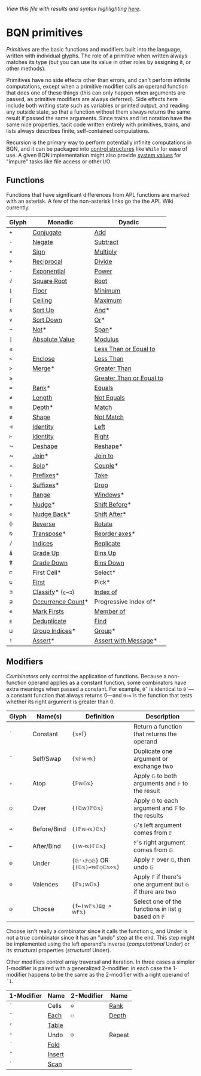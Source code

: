 *View this file with results and syntax highlighting [here](https://mlochbaum.github.io/BQN/doc/primitive.html).*

# BQN primitives

*Primitives* are the basic functions and modifiers built into the language, written with individual glyphs. The role of a primitive when written always matches its type (but you can use its value in other roles by assigning it, or other methods).

Primitives have no side effects other than errors, and can't perform infinite computations, except when a primitive modifier calls an operand function that does one of these things (this can only happen when arguments are passed, as primitive modifiers are always deferred). Side effects here include both writing state such as variables or printed output, and reading any outside state, so that a function without them always returns the same result if passed the same arguments. Since trains and list notation have the same nice properties, tacit code written entirely with primitives, trains, and lists always describes finite, self-contained computations.

Recursion is the primary way to perform potentially infinite computations in BQN, and it can be packaged into [control structures](control.md) like `While` for ease of use. A given BQN implementation might also provide [system values](../spec/system.md) for "impure" tasks like file access or other I/O.

## Functions

Functions that have significant differences from APL functions are marked with an asterisk. A few of the non-asterisk links go the the APL Wiki currently.

| Glyph | Monadic                                             | Dyadic
|-------|-----------------------------------------------------|---------
| `+`   | [Conjugate](arithmetic.md#basic-arithmetic)         | [Add](arithmetic.md#basic-arithmetic)
| `-`   | [Negate](arithmetic.md#basic-arithmetic)            | [Subtract](arithmetic.md#basic-arithmetic)
| `×`   | [Sign](arithmetic.md#basic-arithmetic)              | [Multiply](arithmetic.md#basic-arithmetic)
| `÷`   | [Reciprocal](arithmetic.md#basic-arithmetic)        | [Divide](arithmetic.md#basic-arithmetic)
| `⋆`   | [Exponential](arithmetic.md#basic-arithmetic)       | [Power](arithmetic.md#basic-arithmetic)
| `√`   | [Square Root](arithmetic.md#basic-arithmetic)       | [Root](arithmetic.md#basic-arithmetic)
| `⌊`   | [Floor](arithmetic.md#additional-arithmetic)        | [Minimum](arithmetic.md#additional-arithmetic)
| `⌈`   | [Ceiling](arithmetic.md#additional-arithmetic)      | [Maximum](arithmetic.md#additional-arithmetic)
| `∧`   | [Sort Up](order.md#sort)                            | [And](logic.md)*
| `∨`   | [Sort Down](order.md#sort)                          | [Or](logic.md)*
| `¬`   | [Not](logic.md)*                                    | [Span](logic.md)*
| `\|`  | [Absolute Value](arithmetic.md#additional-arithmetic)| [Modulus](arithmetic.md#additional-arithmetic)
| `≤`   |                                                     | [Less Than or Equal to](arithmetic.md#comparisons)
| `<`   | [Enclose](enclose.md)                               | [Less Than](arithmetic.md#comparisons)
| `>`   | [Merge](couple.md)*                                 | [Greater Than](arithmetic.md#comparisons)
| `≥`   |                                                     | [Greater Than or Equal to](arithmetic.md#comparisons)
| `=`   | [Rank](shape.md)*                                   | [Equals](arithmetic.md#comparisons)
| `≠`   | [Length](shape.md)                                  | [Not Equals](arithmetic.md#comparisons)
| `≡`   | [Depth](depth.md)*                                  | [Match](match.md)
| `≢`   | [Shape](shape.md)                                   | [Not Match](match.md)
| `⊣`   | [Identity](identity.md)                             | [Left](identity.md)
| `⊢`   | [Identity](identity.md)                             | [Right](identity.md)
| `⥊`   | [Deshape](reshape.md)                               | [Reshape](reshape.md)*
| `∾`   | [Join](join.md)*                                    | [Join to](join.md)
| `≍`   | [Solo](couple.md)*                                  | [Couple](couple.md)*
| `↑`   | [Prefixes](prefixes.md)*                            | [Take](https://aplwiki.com/wiki/Take)
| `↓`   | [Suffixes](prefixes.md)*                            | [Drop](https://aplwiki.com/wiki/Drop)
| `↕`   | [Range](range.md)                                   | [Windows](windows.md)*
| `»`   | [Nudge](shift.md)*                                  | [Shift Before](shift.md)*
| `«`   | [Nudge Back](shift.md)*                             | [Shift After](shift.md)*
| `⌽`   | [Reverse](reverse.md)                               | [Rotate](reverse.md#rotate)
| `⍉`   | [Transpose](transpose.md)*                          | [Reorder axes](transpose.md)*
| `/`   | [Indices](replicate.md#indices)                     | [Replicate](replicate.md)
| `⍋`   | [Grade Up](order.md#grade)                          | [Bins Up](order.md#bins)
| `⍒`   | [Grade Down](order.md#grade)                        | [Bins Down](order.md#bins)
| `⊏`   | First Cell*                                         | Select*
| `⊑`   | [First](https://aplwiki.com/wiki/First)             | Pick*
| `⊐`   | [Classify](selfcmp.md#classify)* (`⍷⊸⊐`)            | [Index of](https://aplwiki.com/wiki/Index_Of)
| `⊒`   | [Occurrence Count](selfcmp.md#occurrence-count)*    | Progressive Index of*
| `∊`   | [Mark Firsts](selfcmp.md#mark-firsts)               | [Member of](https://aplwiki.com/wiki/Membership)
| `⍷`   | [Deduplicate](selfcmp.md#deduplicate)               | [Find](https://aplwiki.com/wiki/Find)
| `⊔`   | [Group Indices](group.md)*                          | [Group](group.md)*
| `!`   | [Assert](assert.md)*                                | [Assert with Message](assert.md)*

## Modifiers

<!--GEN combinator.bqn-->

*Combinators* only control the application of functions. Because a non-function operand applies as a constant function, some combinators have extra meanings when passed a constant. For example, `0˜` is identical to `0˙`—a constant function that always returns 0—and `0⊸<` is the function that tests whether its right argument is greater than 0.

Glyph | Name(s)     | Definition                     | Description
------|-------------|--------------------------------|---------------------------------------
`˙`   | Constant    | `{𝕩⋄𝕗}`                        | Return a function that returns the operand
`˜`   | Self/Swap   | `{𝕩𝔽𝕨⊣𝕩}`                      | Duplicate one argument or exchange two
`∘`   | Atop        | `{𝔽𝕨𝔾𝕩}`                       | Apply `𝔾` to both arguments and `𝔽` to the result
`○`   | Over        | `{(𝔾𝕨)𝔽𝔾𝕩}`                    | Apply `𝔾` to each argument and `𝔽` to the results
`⊸`   | Before/Bind | `{(𝔽𝕨⊣𝕩)𝔾𝕩}`                   | `𝔾`'s left argument comes from `𝔽`
`⟜`   | After/Bind  | `{(𝕨⊣𝕩)𝔽𝔾𝕩}`                   | `𝔽`'s right argument comes from `𝔾`
`⌾`   | Under       | `{𝔾⁼∘𝔽○𝔾}` OR `{(𝔾𝕩)↩𝕨𝔽○𝔾𝕩⋄𝕩}` | Apply `𝔽` over `𝔾`, then undo `𝔾`
`⊘`   | Valences    | `{𝔽𝕩;𝕨𝔾𝕩}`                     | Apply `𝔽` if there's one argument but `𝔾` if there are two
`◶`   | Choose      | `{f←(𝕨𝔽𝕩)⊑𝕘 ⋄ 𝕨F𝕩}`            | Select one of the functions in list `𝕘` based on `𝔽`

Choose isn't really a combinator since it calls the function `⊑`, and Under is not a true combinator since it has an "undo" step at the end. This step might be implemented using the left operand's inverse (*computational* Under) or its structural properties (*structural* Under).

Other modifiers control array traversal and iteration. In three cases a simpler 1-modifier is paired with a generalized 2-modifier: in each case the 1-modifier happens to be the same as the 2-modifier with a right operand of `¯1`.

1-Modifier | Name                                  | 2-Modifier | Name
-----------|---------------------------------------|------------|--------
`˘`        | Cells                                 | `⎉`        | [Rank](https://aplwiki.com/wiki/Rank_(operator))
`¨`        | [Each](map.md)                        | `⚇`        | [Depth](depth.md#the-depth-modifier)
`⌜`        | [Table](map.md)                       |
`⁼`        | Undo                                  | `⍟`        | Repeat
`´`        | [Fold](fold.md)                       |
`˝`        | [Insert](fold.md)                     |
`` ` ``    | [Scan](scan.md)                       |
